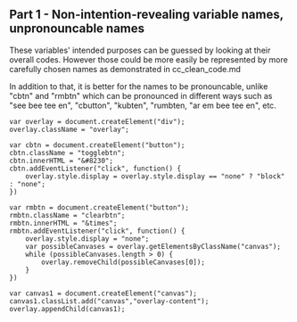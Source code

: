 ## Part 1 - Non-intention-revealing variable names, unpronouncable names

These variables' intended purposes can be guessed by looking at their overall codes. However those could be more easily be represented by more carefully chosen names as demonstrated in cc_clean_code.md

In addition to that, it is better for the names to be pronouncable, unlike "cbtn" and "rmbtn" which can be pronounced in different ways such as "see bee tee en", "cbutton", "kubten", "rumbten, "ar em bee tee en", etc.

```
var overlay = document.createElement("div");
overlay.className = "overlay";

var cbtn = document.createElement("button");
cbtn.className = "togglebtn";
cbtn.innerHTML = "&#8230";
cbtn.addEventListener("click", function() {
    overlay.style.display = overlay.style.display == "none" ? "block" : "none";
})

var rmbtn = document.createElement("button");
rmbtn.className = "clearbtn";
rmbtn.innerHTML = "&times";
rmbtn.addEventListener("click", function() {
    overlay.style.display = "none";
    var possibleCanvases = overlay.getElementsByClassName("canvas");
    while (possibleCanvases.length > 0) {
        overlay.removeChild(possibleCanvases[0]);
    }
})

var canvas1 = document.createElement("canvas");
canvas1.classList.add("canvas","overlay-content");
overlay.appendChild(canvas1);
```